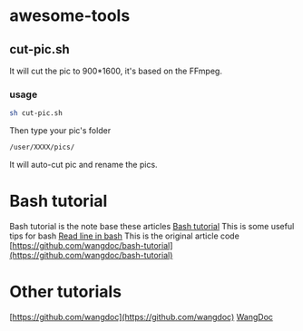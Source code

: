 # awesome-tools

## cut-pic.sh

It will cut the pic to 900\*1600, it's based on the FFmpeg.

### usage

```sh
sh cut-pic.sh
```

Then type your pic's folder

```sh
/user/XXXX/pics/
```

It will auto-cut pic and rename the pics.

# Bash tutorial

Bash tutorial is the note base these articles [Bash tutorial](https://wangdoc.com/bash/prompt.html)
This is some useful tips for bash [Read line in bash](https://wangdoc.com/bash/readline.html)
This is the original article code [https://github.com/wangdoc/bash-tutorial](https://github.com/wangdoc/bash-tutorial)

# Other tutorials

[https://github.com/wangdoc](https://github.com/wangdoc)
[WangDoc](https://wangdoc.com/)
